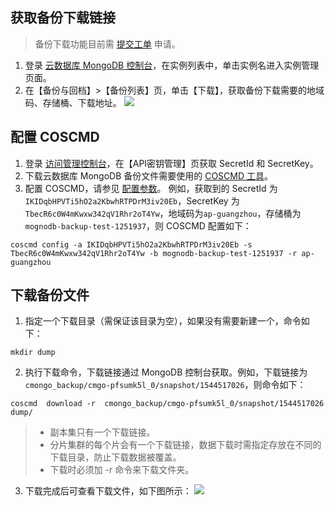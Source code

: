 
## 获取备份下载链接
>备份下载功能目前需 [提交工单](https://console.cloud.tencent.com/workorder/category) 申请。
>
1. 登录 [云数据库 MongoDB 控制台](https://console.cloud.tencent.com/mongodb)，在实例列表中，单击实例名进入实例管理页面。
2. 在【备份与回档】>【备份列表】页，单击【下载】，获取备份下载需要的地域码、存储桶、下载地址。
![](https://main.qcloudimg.com/raw/089e0555ba190942b796f1f96e65dd93.png)

## 配置 COSCMD
1. 登录 [访问管理控制台](https://console.cloud.tencent.com/cam/capi)，在【API密钥管理】页获取 SecretId 和 SecretKey。
2. 下载云数据库 MongoDB 备份文件需要使用的 [COSCMD 工具](http://intl.cloud.tencent.com/document/product/436/10976)。
3. 配置 COSCMD，请参见 [配置参数](http://intl.cloud.tencent.com/document/product/436/10976#configuring-parameters)。
例如，获取到的 SecretId 为`IKIDqbHPVTi5hO2a2KbwhRTPDrM3iv20Eb`，SecretKey 为 `TbecR6c0W4mKwxw342qV1Rhr2oT4Yw`，地域码为`ap-guangzhou`，存储桶为`mognodb-backup-test-1251937`，则 COSCMD 配置如下：
```
coscmd config -a IKIDqbHPVTi5hO2a2KbwhRTPDrM3iv20Eb -s TbecR6c0W4mKwxw342qV1Rhr2oT4Yw -b mognodb-backup-test-1251937 -r ap-guangzhou
```

## 下载备份文件
1. 指定一个下载目录（需保证该目录为空），如果没有需要新建一个，命令如下：
```
mkdir dump
```
2. 执行下载命令，下载链接通过 MongoDB 控制台获取。例如，下载链接为`cmongo_backup/cmgo-pfsumk5l_0/snapshot/1544517026`，则命令如下：
```
coscmd  download -r  cmongo_backup/cmgo-pfsumk5l_0/snapshot/1544517026  dump/
```
>- 副本集只有一个下载链接。
>- 分片集群的每个片会有一个下载链接，数据下载时需指定存放在不同的下载目录，防止下载数据被覆盖。
>- 下载时必须加 -r 命令来下载文件夹。
3. 下载完成后可查看下载文件，如下图所示：
![](https://main.qcloudimg.com/raw/163d25eee187b4292261518af8dcd1c1.png)

